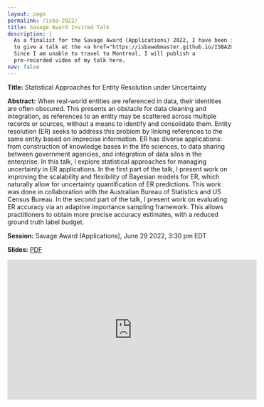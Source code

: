 ```yaml
---
layout: page
permalink: /isba-2022/
title: Savage Award Invited Talk
description: |
  As a finalist for the Savage Award (Applications) 2022, I have been invited 
  to give a talk at the <a href="https://isbawebmaster.github.io/ISBA2022/" target="_blank">ISBA 2022 World Meeting in Montreal</a>. 
  Since I am unable to travel to Montreal, I will publish a 
  pre-recorded video of my talk here.
nav: false
---
```


**Title:** 
Statistical Approaches for Entity Resolution under Uncertainty

**Abstract:**
When real-world entities are referenced in data, their identities are often 
obscured. 
This presents an obstacle for data cleaning and integration, as references to 
an entity may be scattered across multiple records or sources, without a 
means to identify and consolidate them. 
Entity resolution (ER) seeks to address this problem by linking references to 
the same entity based on imprecise information. 
ER has diverse applications: from construction of knowledge bases in the life 
sciences, to data sharing between government agencies, and integration of data 
silos in the enterprise. 
In this talk, I explore statistical approaches for managing uncertainty in 
ER applications. 
In the first part of the talk, I present work on improving the scalability 
and flexibility of Bayesian models for ER, which naturally allow for 
uncertainty quantification of ER predictions. 
This work was done in collaboration with the Australian Bureau of Statistics 
and US Census Bureau. 
In the second part of the talk, I present work on evaluating ER accuracy via 
an adaptive importance sampling framework.
This allows practitioners to obtain more precise accuracy estimates, with a 
reduced ground truth label budget.

**Session:** 
Savage Award (Applications), June 29 2022, 3:30 pm EDT 

**Slides:** 
[PDF](/assets/pdf/savage_award_slides_29jun22.pdf)

<iframe width="560" height="315" src="https://www.youtube-nocookie.com/embed/PujthqvRaNQ" title="YouTube video player" frameborder="0" allow="accelerometer; autoplay; clipboard-write; encrypted-media; gyroscope; picture-in-picture" allowfullscreen></iframe>

